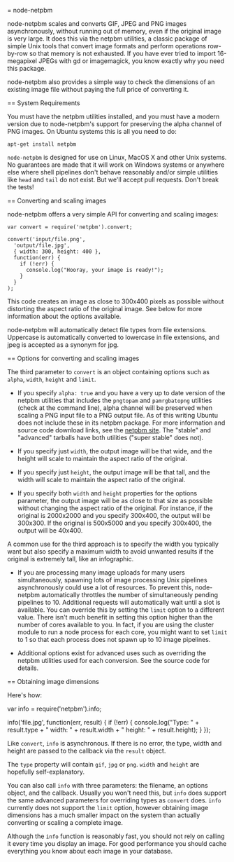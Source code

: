 = node-netpbm

node-netpbm scales and converts GIF, JPEG and PNG images asynchronously, without running out of memory, even if the original image is very large. It does this via the netpbm utilities, a classic package of simple Unix tools that convert image formats and perform operations row-by-row so that memory is not exhausted. If you have ever tried to import 16-megapixel JPEGs with gd or imagemagick, you know exactly why you need this package.

node-netpbm also provides a simple way to check the dimensions of an existing image file without paying the full price of converting it.

== System Requirements

You must have the netpbm utilities installed, and you must have a modern version due to node-netpbm's support for preserving the alpha channel of PNG images. On Ubuntu systems this is all you need to do:

    apt-get install netpbm

`node-netpbm` is designed for use on Linux, MacOS X and other Unix systems. No guarantees are made that it will work on Windows systems or anywhere else where shell pipelines don't behave reasonably and/or simple utilities like `head` and `tail` do not exist. But we'll accept pull requests. Don't break the tests!

== Converting and scaling images

node-netpbm offers a very simple API for converting and scaling images:

    var convert = require('netpbm').convert;

    convert('input/file.png', 
      'output/file.jpg', 
      { width: 300, height: 400 },
      function(err) {
        if (!err) {
          console.log("Hooray, your image is ready!");
        }
      }
    );

This code creates an image as close to 300x400 pixels as possible without distorting the aspect ratio of the original image. See below for more information about the options available.

node-netpbm will automatically detect file types from file extensions. Uppercase is automatically converted to lowercase in file extensions, and jpeg is accepted as a synonym for jpg.

== Options for converting and scaling images

The third parameter to `convert` is an object containing options such as `alpha`, `width`, `height` and `limit`. 

* If you specify `alpha: true` and you have a very up to date version of the netpbm utilities that includes the `pngtopam` and `pamrgbatopng` utilities (check at the command line), alpha channel will be preserved when scaling a PNG input file to a PNG output file. As of this writing Ubuntu does not include these in its netpbm package. For more information and source code download links, see the [netpbm site](http://netpbm.sourceforge.net/getting_netpbm.php). The "stable" and "advanced" tarballs have both utilities ("super stable" does not).

* If you specify just `width`, the output image will be that wide, and the height will scale to maintain the aspect ratio of the original.

* If you specify just `height`, the output image will be that tall, and the width will scale to maintain the aspect ratio of the original.

* If you specify both `width` and `height` properties for the options parameter, the output image will be as close to that size as possible without changing the aspect ratio of the original. For instance, if the original is 2000x2000 and you specify 300x400, the output will be 300x300. If the original is 500x5000 and you specify 300x400, the output will be 40x400. 

A common use for the third approach is to specify the width you typically want but also specify a maximum width to avoid unwanted results if the original is extremely tall, like an infographic.

* If you are processing many image uploads for many users simultaneously, spawning lots of image processing Unix pipelines asynchronously could use a lot of resources. To prevent this, node-netpbm automatically throttles the number of simultaneously pending pipelines to 10. Additional requests will automatically wait until a slot is available. You can override this by setting the `limit` option to a different value. There isn't much benefit in setting this option higher than the number of cores available to you. In fact, if you are using the cluster module to run a node process for each core, you might want to set `limit` to 1 so that each process does not spawn up to 10 image pipelines.

* Additional options exist for advanced uses such as overriding the netpbm utilities used for each conversion. See the source code for details.

== Obtaining image dimensions

Here's how:

var info = require('netpbm').info;

info('file.jpg', function(err, result) {
  if (!err) {
    console.log("Type: " + result.type + 
      " width: " + result.width + 
      " height: " + result.height);
  }
});

Like `convert`, `info` is asynchronous. If there is no error, the type, width and height are passed to the callback via the `result` object. 

The `type` property will contain `gif`, `jpg` or `png`. `width` and `height` are hopefully self-explanatory.

You can also call `info` with three parameters: the filename, an options object, and the callback. Usually you won't need this, but `info` does support the same advanced parameters for overriding types as `convert` does. `info` currently does not support the `limit` option, however obtaining image dimensions has a much smaller impact on the system than actually converting or scaling a complete image.

Although the `info` function is reasonably fast, you should not rely on calling it every time you display an image. For good performance you should cache everything you know about each image in your database.
